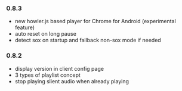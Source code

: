 ### 0.8.3

- new howler.js based player for Chrome for Android (experimental feature)
- auto reset on long pause
- detect sox on startup and fallback non-sox mode if needed

### 0.8.2

- display version in client config page
- 3 types of playlist concept
- stop playing slient audio when already playing

